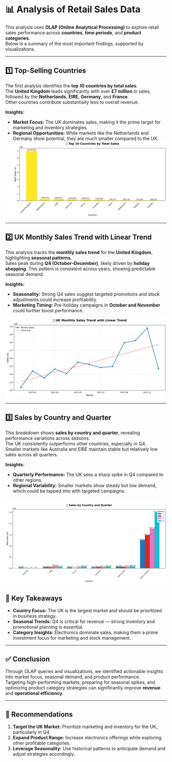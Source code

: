# 📊 Analysis of Retail Sales Data

This analysis uses **OLAP (Online Analytical Processing)** to explore retail sales performance across **countries**, **time periods**, and **product categories**.  
Below is a summary of the most important findings, supported by visualizations.

---

## 1️⃣ Top-Selling Countries

The first analysis identifies the **top 10 countries by total sales**.  
The **United Kingdom** leads significantly with over **£7 million** in sales, followed by the **Netherlands**, **EIRE**, **Germany**, and **France**.  
Other countries contribute substantially less to overall revenue.

**Insights:**
- **Market Focus:** The UK dominates sales, making it the prime target for marketing and inventory strategies.
- **Regional Opportunities:** While markets like the Netherlands and Germany show potential, they are much smaller compared to the UK.
![Top-Selling Countries](visualizations/top_countries_bar.png)
---

## 2️⃣ UK Monthly Sales Trend with Linear Trend

This analysis tracks the **monthly sales trend** for the **United Kingdom**, highlighting **seasonal patterns**.  
Sales peak during **Q4 (October–December)**, likely driven by **holiday shopping**. This pattern is consistent across years, showing predictable seasonal demand.

**Insights:**
- **Seasonality:** Strong Q4 sales suggest targeted promotions and stock adjustments could increase profitability.
- **Marketing Timing:** Pre-holiday campaigns in **October and November** could further boost performance.

![UK](visualizations/monthly_sales_trend.png)

---

## 3️⃣ Sales by Country and Quarter

This breakdown shows **sales by country and quarter**, revealing performance variations across seasons.  
The UK consistently outperforms other countries, especially in Q4.  
Smaller markets like Australia and EIRE maintain stable but relatively low sales across all quarters.

**Insights:**
- **Quarterly Performance:** The UK sees a sharp spike in Q4 compared to other regions.
- **Regional Variability:** Smaller markets show steady but low demand, which could be tapped into with targeted campaigns.

![Sales by Country and Quarter](visualizations/sales_by_quarter.png)
---

## 📌 Key Takeaways

- **Country Focus:** The UK is the largest market and should be prioritized in business strategy.  
- **Seasonal Trends:** Q4 is critical for revenue — strong inventory and promotional planning is essential.  
- **Category Insights:** Electronics dominate sales, making them a prime investment focus for marketing and stock management.  

---

## ✅ Conclusion

Through OLAP queries and visualizations, we identified actionable insights into market focus, seasonal demand, and product performance.  
Targeting high-performing markets, preparing for seasonal spikes, and optimizing product category strategies can significantly improve **revenue** and **operational efficiency**.

---

## 📢 Recommendations

1. **Target the UK Market:** Prioritize marketing and inventory for the UK, particularly in Q4.  
2. **Expand Product Range:** Increase electronics offerings while exploring other profitable categories.  
3. **Leverage Seasonality:** Use historical patterns to anticipate demand and adjust strategies accordingly.  



